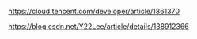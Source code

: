https://cloud.tencent.com/developer/article/1861370

https://blog.csdn.net/Y22Lee/article/details/138912366